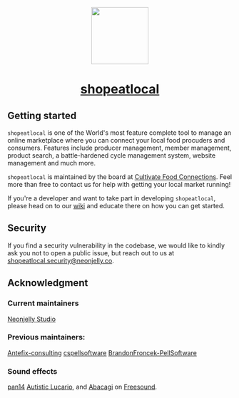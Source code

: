 <p align="center">
  <a href="https://github.com/foodfoundation/shopeatlocal">
    <picture>
      <source media="(prefers-color-scheme: dark)" srcset="https://images.squarespace-cdn.com/content/v1/602be723610d6f1042eca6f1/aaff1210-bb6a-4863-9324-c33e348a918f/Cultivate+Logo+%26+Tagline+-+Color.png">
      <img src="https://images.squarespace-cdn.com/content/v1/602be723610d6f1042eca6f1/aaff1210-bb6a-4863-9324-c33e348a918f/Cultivate+Logo+%26+Tagline+-+Color.png" height="128">
    </picture>
    <h1 align="center">shopeatlocal</h1>
  </a>
</p>

## Getting started

`shopeatlocal` is one of the World's most feature complete tool to manage an online marketplace where you can connect your local food procuders and consumers. Features include producer management, member management, product search, a battle-hardened cycle management system, website management and much more.

`shopeatlocal` is maintained by the board at [Cultivate Food Connections](https://cultivatefoodconnections.org/). Feel more than free to contact us for help with getting your local market running!

If you're a developer and want to take part in developing `shopeatlocal`, please head on to our [wiki](https://github.com/foodfoundation/shopeatlocal/wiki) and educate there on how you can get started.

## Security

If you find a security vulnerability in the codebase, we would like to kindly ask you not to open a public issue, but reach out to us at [shopeatlocal.security@neonjelly.co](mailto:shopeatlocal.security@neonjelly.co).

## Acknowledgment

### Current maintainers

[Neonjelly Studio](https://github.com/neonjelly-co)

### Previous maintainers:

[Antefix-consulting](https://github.com/antefix-consulting)
[cspellsoftware](https://github.com/cspellsoftware)
[BrandonFroncek-PellSoftware](https://github.com/BrandonFroncek-PellSoftware)

### Sound effects

[pan14](https://freesound.org/people/pan14/sounds/263133/) [Autistic Lucario](https://freesound.org/people/Autistic%20Lucario/sounds/142608/), and [Abacagi](https://freesound.org/people/Abacagi/sounds/517152/) on [Freesound](https://freesound.org/).
